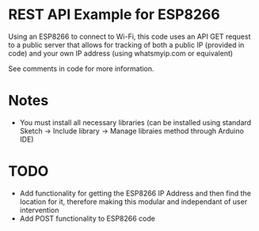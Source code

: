 # REST API Example for ESP8266

Using an ESP8266 to connect to Wi-Fi, this code uses an API GET request to a public server that allows for tracking of both a public IP (provided in code) and your own IP address (using whatsmyip.com or equivalent)

See comments in code for more information.

# Notes
- You must install all necessary libraries (can be installed using standard Sketch -> Include library -> Manage libraies method through Arduino IDE) 

# TODO
- Add functionality for getting the ESP8266 IP Address and then find the location for it, therefore making this modular and independant of user intervention 
- Add POST functionality to ESP8266 code 

